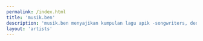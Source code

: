 ```yaml
---
permalink: /index.html
title: 'musik.ben'
description: 'musik.ben menyajikan kumpulan lagu apik -songwriters, dedicated to supporting their artistry and helping you discover musicians'
layout: 'artists'
---
```

